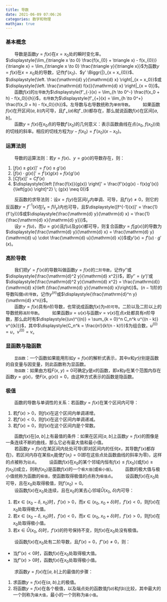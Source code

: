 ```yaml
---
title: 导数
date: 2021-06-09 07:06:26
categories: 数学和物理
mathjax: true
---
```

### 基本概念

&emsp;&emsp;导数是函数$y = f(x)$在$x = x_0$处的瞬时变化率。$\displaystyle{\lim_{\triangle x \to 0} \frac{f(x_{0} + \triangle x) - f(x_{0})}{\triangle x} = \lim_{\triangle x \to 0} \frac{\triangle y}{\triangle x}}$为函数$y = f(x)$在$x = x_{0}$处的导数，记作$f'(x_{0})$、$y' \Biggr{|}_{x = x_{0}}$、$\displaystyle{\left. \frac{\mathrm{d} y}{\mathrm{d} x} \right|_{x = x_0}}$或$\displaystyle{\left. \frac{\mathrm{d} f(x)}{\mathrm{d} x} \right|_{x = 0}}$。<br><!--more-->
&emsp;&emsp;函数$f(x)$的`左导数`为$\displaystyle{f'_{-}(x) = \lim_{h \to 0^-} \frac{f(x_0 + h) - f(x_0)}{h}}$，`右导数`为$\displaystyle{f'_{+}(x) = \lim_{h \to 0^+} \frac{f(x_0 + h) - f(x_0)}{h}}$。左导数与右导数统称为`单侧导数`。
&emsp;&emsp;如果函数$f(x)$在开区间$(a, \; b)$内可导，且$f'_{+}(a)$和$f'_{-}(b)$都存在，那么就说函数$f(x)$在区间$[a, \; b]$。<br>
&emsp;&emsp;函数$y = f(x)$在$x_0$点的导数$f'(x_0)$的几何意义：表示函数曲线在点$(x_0, \; f(x_0))$处的切线的斜率。相应的切线方程为$y - f(x_0) = f'(x_0)(x - x_0)$。

### 运算法则

&emsp;&emsp;导数的运算法则：若$y = f(x)$、$y = g(x)$的导数存在，则：

1. $[f(x) \pm g(x)]' = f'(x) \pm g'(x)$
2. $[f(x) \cdot g(x)]' = f'(x)g(x) + f(x)g'(x)$
3. $[C f(x)]' = C f'(x)$
4. $\displaystyle{\left [\frac{f(x)}{g(x)} \right]' = \frac{f'(x)g(x) - f(x)g'(x)}{\left[g(x) \right]^2} \; (g(x) \neq 0)}$

&emsp;&emsp;反函数的求导法则：设$x = f(y)$在区间$I_y$内单调、可导，且$f'(y) \neq 0$，则它的反函数$y = f^{-1}(x)$在$I_x = f(I_y)$内也可导，且$\displaystyle{[f^{-1}(x)]' = \frac{1}{f'(y)}}$或$\displaystyle{\frac{\mathrm{d} y}{\mathrm{d} x} = \frac{1}{\frac{\mathrm{d} x}{\mathrm{d} y}}}$。<br>
&emsp;&emsp;设$y = f(u)$，而$u = g(x)$且$f(u)$及$g(x)$都可导，则复合函数$y = f[g(x)]$的导数为$\displaystyle{\frac{\mathrm{d} y}{\mathrm{d} x} = \frac{\mathrm{d} y}{\mathrm{d} u} \cdot \frac{\mathrm{d} u}{\mathrm{d} x}}$或$y'(x) = f'(u) \cdot g'(x)$。<br>

### 高阶导数

&emsp;&emsp;我们把$y' = f'(x)$的导数叫做函数$y = f(x)$的`二阶导数`，记作$y''$或$\displaystyle{\frac{\mathrm{d}^2 y}{\mathrm{d} x^2}}$，即$y'' = (y')'$或$\displaystyle{\frac{\mathrm{d}^2 y}{\mathrm{d} x^2} = \frac{\mathrm{d}}{\mathrm{d} x}\left (\frac{\mathrm{d} y}{\mathrm{d} x}\right)}$。$(n - 1)$阶的导数叫做`n阶导数`，记作$y^{(n)}$或$\displaystyle{\frac{\mathrm{d}^n y}{\mathrm{d} x^n}}$。<br>
&emsp;&emsp;函数$y = f(x)$具有$n$阶导数，也常说成函数$f(x)$为`n阶可导`。二阶以及二阶以上的导数统称`高阶导数`。
&emsp;&emsp;如果函数$u = u(x)$与函数$v = v(x)$在点$x$处都具有$n$阶导数，那么此时有$\displaystyle{(uv)^{(n)} = \sum_{k = 0}^n C_n^k u^{(n - k)} v^{(k)}}$，其中$\displaystyle{C_n^k = \frac{n!}{k!(n - k)!}}$为组合数，$u^{(0)} = u$，$v^{(0)} = v$。

### 显函数与隐函数

&emsp;&emsp;`显函数`：一个函数如果能用形如$y = f(x)$的解析式表示，其中$x$和$y$分别是函数的自变量与因变量，则此函数称为显函数。<br>
&emsp;&emsp;`隐函数`：如果由方程$F(x, \; y) = 0$可确定$y$是$x$的函数，即$x$和$y$在某个范围内存在函数$y = g(x)$，使$F(x, \; g(x)) = 0$，由这种方式表示的函数是隐函数。<br>

### 极值

&emsp;&emsp;函数的导数与单调性的关系：若函数$y = f(x)$在某个区间内可导：

1. 若$f'(x) > 0$，则$f(x)$在这个区间内单调递增。
2. 若$f'(x) < 0$，则$f(x)$在这个区间内单调递减。
3. 若$f'(x) = 0$，则$f(x)$在这个区间内是个常数。

&emsp;&emsp;函数$f(x)$在$[a, \; b]$上有最值的条件：如果在区间$[a, \; b]$上函数$y = f(x)$的图像是一条连续不断的曲线，那么它必有最大值和最小值。<br>
&emsp;&emsp;若函数$y = f(x)$在某区间内处处可导(即对区间内的任何$x$，其导数$f'(x)$都存在)，若区间内存在某些$x_i$能使$f'(x_i) = 0$(即在这些点处函数曲线的斜率为零)，这样的点被称为`驻点`。
&emsp;&emsp;设函数$f(x)$在$x_0$的某个邻域内恒有$f(x) \le f(x_0)$(或$f(x) \ge f(x_0)$)成立，则称$f(x_0)$是函数$f(x)$的一个`极大值`(或`极小值`)。
&emsp;&emsp;函数的极大值与极小值统称为函数的`极值`，使函数取得极值的点称为`极值点`。
&emsp;&emsp;设函数$f(x)$在$x_0$处可导，且在$x_0$处取得极值，则$f'(x_0) = 0$。<br>
&emsp;&emsp;设函数$f(x)$在$x_0$处连续，且在$x_0$的某去心邻域$\mathring{U}(x_0, \; \delta)$内可导：

1. 若$x \in (x_0 - \delta, \; x_0)$时，$f'(x) > 0$，而$x \in (x_0, \; x_0 + \delta)$时，$f'(x) < 0$，则$f(x)$在$x_0$处取得极大值。
2. 若$x \in (x_0 - \delta, \; x_0)$时，$f'(x) < 0$，而$x \in (x_0, \; x_0 + \delta)$时，$f'(x) > 0$，则$f(x)$在$x_0$处取得极小值。
3. 若$x \in \mathring{U}(x_0, \; \delta)$时，$f'(x)$的符号保持不变，则$f(x)$在$x_0$处没有极值。

&emsp;&emsp;设函数$f(x)$在$x_0$处有二阶导数，且$f'(x) = 0$，$f''(x) \neq 0$，则：

- 当$f''(x) < 0$时，函数$f(x)$在$x_0$处取得极大值。
- 当$f''(x) > 0$时，函数$f(x)$在$x_0$处取得极小值。

&emsp;&emsp;求函数$y = f(x)$在$[a, \; b]$上的最值的步骤：

1. 求函数$y = f(x)$在$(a, \; b)$上的极值。
2. 将函数$y = f(x)$在各个极值，以及端点处的函数值$f(a)$和$f(b)$比较，其中最大的一个则称为`最大值`，最小的一个则称为`最小值`。